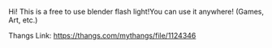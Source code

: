 Hi! This is a free to use blender flash light!You can use it anywhere! (Games, Art, etc.)

Thangs Link: https://thangs.com/mythangs/file/1124346
